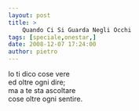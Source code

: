 ```yaml
---
layout: post
title: >
    Quando Ci Si Guarda Negli Occhi
tags: [speciale,onestar,]
date: 2008-12-07 17:24:00
author: pietro
---
```

Io ti dico cose vere<br/>ed oltre ogni dire;<br/>ma a te sta ascoltare<br/>cose oltre ogni sentire.
